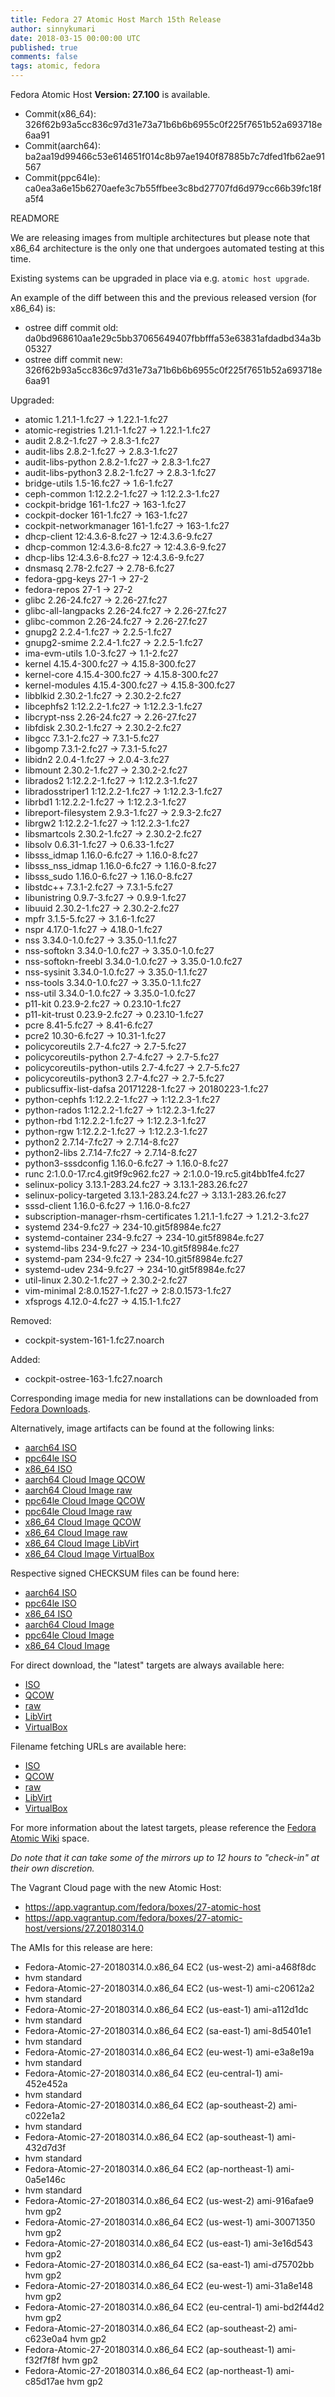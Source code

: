 ```yaml
---
title: Fedora 27 Atomic Host March 15th Release
author: sinnykumari
date: 2018-03-15 00:00:00 UTC
published: true
comments: false
tags: atomic, fedora
---
```


Fedora Atomic Host **Version: 27.100** is available.

* Commit(x86_64): 326f62b93a5cc836c97d31e73a71b6b6b6955c0f225f7651b52a693718e6aa91
* Commit(aarch64): ba2aa19d99466c53e614651f014c8b97ae1940f87885b7c7dfed1fb62ae91567
* Commit(ppc64le): ca0ea3a6e15b6270aefe3c7b55ffbee3c8bd27707fd6d979cc66b39fc18fa5f4

READMORE

We are releasing images from multiple architectures but please note that x86_64 architecture is the only one that undergoes automated testing at this time.

Existing systems can be upgraded in place via e.g. `atomic host upgrade`.

An example of the diff between this and the previous released version (for x86_64) is:

* ostree diff commit old: da0bd968610aa1e29c5bb37065649407fbbfffa53e63831afdadbd34a3b05327
* ostree diff commit new: 326f62b93a5cc836c97d31e73a71b6b6b6955c0f225f7651b52a693718e6aa91

Upgraded:

* atomic 1.21.1-1.fc27 -> 1.22.1-1.fc27
* atomic-registries 1.21.1-1.fc27 -> 1.22.1-1.fc27
* audit 2.8.2-1.fc27 -> 2.8.3-1.fc27
* audit-libs 2.8.2-1.fc27 -> 2.8.3-1.fc27
* audit-libs-python 2.8.2-1.fc27 -> 2.8.3-1.fc27
* audit-libs-python3 2.8.2-1.fc27 -> 2.8.3-1.fc27
* bridge-utils 1.5-16.fc27 -> 1.6-1.fc27
* ceph-common 1:12.2.2-1.fc27 -> 1:12.2.3-1.fc27
* cockpit-bridge 161-1.fc27 -> 163-1.fc27
* cockpit-docker 161-1.fc27 -> 163-1.fc27
* cockpit-networkmanager 161-1.fc27 -> 163-1.fc27
* dhcp-client 12:4.3.6-8.fc27 -> 12:4.3.6-9.fc27
* dhcp-common 12:4.3.6-8.fc27 -> 12:4.3.6-9.fc27
* dhcp-libs 12:4.3.6-8.fc27 -> 12:4.3.6-9.fc27
* dnsmasq 2.78-2.fc27 -> 2.78-6.fc27
* fedora-gpg-keys 27-1 -> 27-2
* fedora-repos 27-1 -> 27-2
* glibc 2.26-24.fc27 -> 2.26-27.fc27
* glibc-all-langpacks 2.26-24.fc27 -> 2.26-27.fc27
* glibc-common 2.26-24.fc27 -> 2.26-27.fc27
* gnupg2 2.2.4-1.fc27 -> 2.2.5-1.fc27
* gnupg2-smime 2.2.4-1.fc27 -> 2.2.5-1.fc27
* ima-evm-utils 1.0-3.fc27 -> 1.1-2.fc27
* kernel 4.15.4-300.fc27 -> 4.15.8-300.fc27
* kernel-core 4.15.4-300.fc27 -> 4.15.8-300.fc27
* kernel-modules 4.15.4-300.fc27 -> 4.15.8-300.fc27
* libblkid 2.30.2-1.fc27 -> 2.30.2-2.fc27
* libcephfs2 1:12.2.2-1.fc27 -> 1:12.2.3-1.fc27
* libcrypt-nss 2.26-24.fc27 -> 2.26-27.fc27
* libfdisk 2.30.2-1.fc27 -> 2.30.2-2.fc27
* libgcc 7.3.1-2.fc27 -> 7.3.1-5.fc27
* libgomp 7.3.1-2.fc27 -> 7.3.1-5.fc27
* libidn2 2.0.4-1.fc27 -> 2.0.4-3.fc27
* libmount 2.30.2-1.fc27 -> 2.30.2-2.fc27
* librados2 1:12.2.2-1.fc27 -> 1:12.2.3-1.fc27
* libradosstriper1 1:12.2.2-1.fc27 -> 1:12.2.3-1.fc27
* librbd1 1:12.2.2-1.fc27 -> 1:12.2.3-1.fc27
* libreport-filesystem 2.9.3-1.fc27 -> 2.9.3-2.fc27
* librgw2 1:12.2.2-1.fc27 -> 1:12.2.3-1.fc27
* libsmartcols 2.30.2-1.fc27 -> 2.30.2-2.fc27
* libsolv 0.6.31-1.fc27 -> 0.6.33-1.fc27
* libsss_idmap 1.16.0-6.fc27 -> 1.16.0-8.fc27
* libsss_nss_idmap 1.16.0-6.fc27 -> 1.16.0-8.fc27
* libsss_sudo 1.16.0-6.fc27 -> 1.16.0-8.fc27
* libstdc++ 7.3.1-2.fc27 -> 7.3.1-5.fc27
* libunistring 0.9.7-3.fc27 -> 0.9.9-1.fc27
* libuuid 2.30.2-1.fc27 -> 2.30.2-2.fc27
* mpfr 3.1.5-5.fc27 -> 3.1.6-1.fc27
* nspr 4.17.0-1.fc27 -> 4.18.0-1.fc27
* nss 3.34.0-1.0.fc27 -> 3.35.0-1.1.fc27
* nss-softokn 3.34.0-1.0.fc27 -> 3.35.0-1.0.fc27
* nss-softokn-freebl 3.34.0-1.0.fc27 -> 3.35.0-1.0.fc27
* nss-sysinit 3.34.0-1.0.fc27 -> 3.35.0-1.1.fc27
* nss-tools 3.34.0-1.0.fc27 -> 3.35.0-1.1.fc27
* nss-util 3.34.0-1.0.fc27 -> 3.35.0-1.0.fc27
* p11-kit 0.23.9-2.fc27 -> 0.23.10-1.fc27
* p11-kit-trust 0.23.9-2.fc27 -> 0.23.10-1.fc27
* pcre 8.41-5.fc27 -> 8.41-6.fc27
* pcre2 10.30-6.fc27 -> 10.31-1.fc27
* policycoreutils 2.7-4.fc27 -> 2.7-5.fc27
* policycoreutils-python 2.7-4.fc27 -> 2.7-5.fc27
* policycoreutils-python-utils 2.7-4.fc27 -> 2.7-5.fc27
* policycoreutils-python3 2.7-4.fc27 -> 2.7-5.fc27
* publicsuffix-list-dafsa 20171228-1.fc27 -> 20180223-1.fc27
* python-cephfs 1:12.2.2-1.fc27 -> 1:12.2.3-1.fc27
* python-rados 1:12.2.2-1.fc27 -> 1:12.2.3-1.fc27
* python-rbd 1:12.2.2-1.fc27 -> 1:12.2.3-1.fc27
* python-rgw 1:12.2.2-1.fc27 -> 1:12.2.3-1.fc27
* python2 2.7.14-7.fc27 -> 2.7.14-8.fc27
* python2-libs 2.7.14-7.fc27 -> 2.7.14-8.fc27
* python3-sssdconfig 1.16.0-6.fc27 -> 1.16.0-8.fc27
* runc 2:1.0.0-17.rc4.git9f9c962.fc27 -> 2:1.0.0-19.rc5.git4bb1fe4.fc27
* selinux-policy 3.13.1-283.24.fc27 -> 3.13.1-283.26.fc27
* selinux-policy-targeted 3.13.1-283.24.fc27 -> 3.13.1-283.26.fc27
* sssd-client 1.16.0-6.fc27 -> 1.16.0-8.fc27
* subscription-manager-rhsm-certificates 1.21.1-1.fc27 -> 1.21.2-3.fc27
* systemd 234-9.fc27 -> 234-10.git5f8984e.fc27
* systemd-container 234-9.fc27 -> 234-10.git5f8984e.fc27
* systemd-libs 234-9.fc27 -> 234-10.git5f8984e.fc27
* systemd-pam 234-9.fc27 -> 234-10.git5f8984e.fc27
* systemd-udev 234-9.fc27 -> 234-10.git5f8984e.fc27
* util-linux 2.30.2-1.fc27 -> 2.30.2-2.fc27
* vim-minimal 2:8.0.1527-1.fc27 -> 2:8.0.1573-1.fc27
* xfsprogs 4.12.0-4.fc27 -> 4.15.1-1.fc27

Removed:

* cockpit-system-161-1.fc27.noarch

Added:

* cockpit-ostree-163-1.fc27.noarch

Corresponding image media for new installations can be downloaded from [Fedora Downloads](https://getfedora.org/en/atomic/download/).

Alternatively, image artifacts can be found at the following links:

* [aarch64 ISO](https://alt.fedoraproject.org/pub/alt/atomic/stable/Fedora-Atomic-27-20180314.0/Atomic/aarch64/iso/Fedora-Atomic-ostree-aarch64-27-20180314.0.iso)
* [ppc64le ISO](https://alt.fedoraproject.org/pub/alt/atomic/stable/Fedora-Atomic-27-20180314.0/Atomic/ppc64le/iso/Fedora-Atomic-ostree-ppc64le-27-20180314.0.iso)
* [x86_64 ISO](https://alt.fedoraproject.org/pub/alt/atomic/stable/Fedora-Atomic-27-20180314.0/Atomic/x86_64/iso/Fedora-Atomic-ostree-x86_64-27-20180314.0.iso)
* [aarch64 Cloud Image QCOW](https://alt.fedoraproject.org/pub/alt/atomic/stable/Fedora-Atomic-27-20180314.0/CloudImages/aarch64/images/Fedora-Atomic-27-20180314.0.aarch64.qcow2)
* [aarch64 Cloud Image raw](https://alt.fedoraproject.org/pub/alt/atomic/stable/Fedora-Atomic-27-20180314.0/CloudImages/aarch64/images/Fedora-Atomic-27-20180314.0.aarch64.raw.xz)
* [ppc64le Cloud Image QCOW](https://alt.fedoraproject.org/pub/alt/atomic/stable/Fedora-Atomic-27-20180314.0/CloudImages/ppc64le/images/Fedora-Atomic-27-20180314.0.ppc64le.qcow2)
* [ppc64le Cloud Image raw](https://alt.fedoraproject.org/pub/alt/atomic/stable/Fedora-Atomic-27-20180314.0/CloudImages/ppc64le/images/Fedora-Atomic-27-20180314.0.ppc64le.raw.xz)
* [x86_64 Cloud Image QCOW](https://alt.fedoraproject.org/pub/alt/atomic/stable/Fedora-Atomic-27-20180314.0/CloudImages/x86_64/images/Fedora-Atomic-27-20180314.0.x86_64.qcow2)
* [x86_64 Cloud Image raw](https://alt.fedoraproject.org/pub/alt/atomic/stable/Fedora-Atomic-27-20180314.0/CloudImages/x86_64/images/Fedora-Atomic-27-20180314.0.x86_64.raw.xz)
* [x86_64 Cloud Image LibVirt](https://alt.fedoraproject.org/pub/alt/atomic/stable/Fedora-Atomic-27-20180314.0/CloudImages/x86_64/images/Fedora-Atomic-Vagrant-27-20180314.0.x86_64.vagrant-libvirt.box)
* [x86_64 Cloud Image VirtualBox](https://alt.fedoraproject.org/pub/alt/atomic/stable/Fedora-Atomic-27-20180314.0/CloudImages/x86_64/images/Fedora-Atomic-Vagrant-27-20180314.0.x86_64.vagrant-virtualbox.box)

Respective signed CHECKSUM files can be found here:

* [aarch64 ISO](https://alt.fedoraproject.org/pub/alt/atomic/stable/Fedora-Atomic-27-20180314.0/Atomic/aarch64/iso/Fedora-Atomic-27-20180314.0-aarch64-CHECKSUM)
* [ppc64le ISO](https://alt.fedoraproject.org/pub/alt/atomic/stable/Fedora-Atomic-27-20180314.0/Atomic/ppc64le/iso/Fedora-Atomic-27-20180314.0-ppc64le-CHECKSUM)
* [x86_64 ISO](https://alt.fedoraproject.org/pub/alt/atomic/stable/Fedora-Atomic-27-20180314.0/Atomic/x86_64/iso/Fedora-Atomic-27-20180314.0-x86_64-CHECKSUM)
* [aarch64 Cloud Image](https://alt.fedoraproject.org/pub/alt/atomic/stable/Fedora-Atomic-27-20180314.0/CloudImages/aarch64/images/Fedora-CloudImages-27-20180314.0-aarch64-CHECKSUM)
* [ppc64le Cloud Image](https://alt.fedoraproject.org/pub/alt/atomic/stable/Fedora-Atomic-27-20180314.0/CloudImages/ppc64le/images/Fedora-CloudImages-27-20180314.0-ppc64le-CHECKSUM)
* [x86_64 Cloud Image](https://alt.fedoraproject.org/pub/alt/atomic/stable/Fedora-Atomic-27-20180314.0/CloudImages/x86_64/images/Fedora-CloudImages-27-20180314.0-x86_64-CHECKSUM)

For direct download, the "latest" targets are always available here:

* [ISO](https://getfedora.org/atomic_iso_latest)
* [QCOW](https://getfedora.org/atomic_qcow2_latest)
* [raw](https://getfedora.org/atomic_raw_latest)
* [LibVirt](https://getfedora.org/atomic_vagrant_libvirt_latest)
* [VirtualBox](https://getfedora.org/atomic_vagrant_virtualbox_latest)

Filename fetching URLs are available here:

* [ISO](https://getfedora.org/atomic_iso_latest_filename)
* [QCOW](https://getfedora.org/atomic_qcow2_latest_filename)
* [raw](https://getfedora.org/atomic_raw_latest_filename)
* [LibVirt](https://getfedora.org/atomic_vagrant_libvirt_latest_filename)
* [VirtualBox](https://getfedora.org/atomic_vagrant_virtualbox_latest_filename)

For more information about the latest targets, please reference the [Fedora Atomic Wiki](https://fedoraproject.org/wiki/Atomic_WG#Fedora_Atomic_Image_Download_Links) space.

*Do note that it can take some of the mirrors up to 12 hours to "check-in" at their own discretion.*

The Vagrant Cloud page with the new Atomic Host:

* https://app.vagrantup.com/fedora/boxes/27-atomic-host
* https://app.vagrantup.com/fedora/boxes/27-atomic-host/versions/27.20180314.0

The AMIs for this release are here:

* Fedora-Atomic-27-20180314.0.x86_64 EC2 (us-west-2)      ami-a468f8dc
* hvm standard
* Fedora-Atomic-27-20180314.0.x86_64 EC2 (us-west-1)      ami-c20612a2
* hvm standard
* Fedora-Atomic-27-20180314.0.x86_64 EC2 (us-east-1)      ami-a112d1dc
* hvm standard
* Fedora-Atomic-27-20180314.0.x86_64 EC2 (sa-east-1)      ami-8d5401e1
* hvm standard
* Fedora-Atomic-27-20180314.0.x86_64 EC2 (eu-west-1)      ami-e3a8e19a
* hvm standard
* Fedora-Atomic-27-20180314.0.x86_64 EC2 (eu-central-1)   ami-452e452a
* hvm standard
* Fedora-Atomic-27-20180314.0.x86_64 EC2 (ap-southeast-2) ami-c022e1a2
* hvm standard
* Fedora-Atomic-27-20180314.0.x86_64 EC2 (ap-southeast-1) ami-432d7d3f
* hvm standard
* Fedora-Atomic-27-20180314.0.x86_64 EC2 (ap-northeast-1) ami-0a5e146c
* hvm standard
* Fedora-Atomic-27-20180314.0.x86_64 EC2 (us-west-2)      ami-916afae9 hvm gp2
* Fedora-Atomic-27-20180314.0.x86_64 EC2 (us-west-1)      ami-30071350 hvm gp2
* Fedora-Atomic-27-20180314.0.x86_64 EC2 (us-east-1)      ami-3e16d543 hvm gp2
* Fedora-Atomic-27-20180314.0.x86_64 EC2 (sa-east-1)      ami-d75702bb hvm gp2
* Fedora-Atomic-27-20180314.0.x86_64 EC2 (eu-west-1)      ami-31a8e148 hvm gp2
* Fedora-Atomic-27-20180314.0.x86_64 EC2 (eu-central-1)   ami-bd2f44d2 hvm gp2
* Fedora-Atomic-27-20180314.0.x86_64 EC2 (ap-southeast-2) ami-c623e0a4 hvm gp2
* Fedora-Atomic-27-20180314.0.x86_64 EC2 (ap-southeast-1) ami-f32f7f8f hvm gp2
* Fedora-Atomic-27-20180314.0.x86_64 EC2 (ap-northeast-1) ami-c85d17ae hvm gp2
